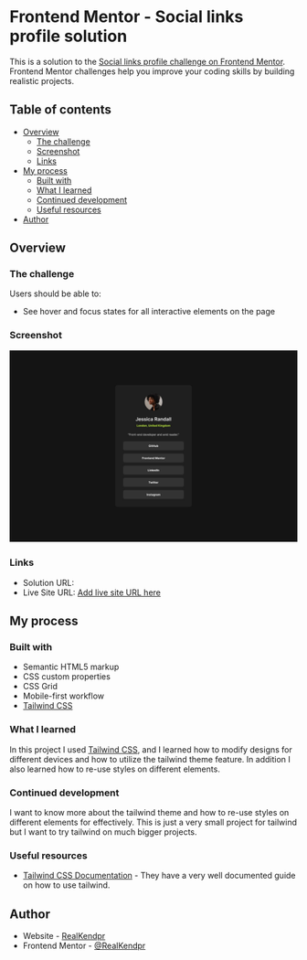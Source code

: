# Frontend Mentor - Social links profile solution

This is a solution to the [Social links profile challenge on Frontend Mentor](https://www.frontendmentor.io/challenges/social-links-profile-UG32l9m6dQ). Frontend Mentor challenges help you improve your coding skills by building realistic projects.

## Table of contents

- [Overview](#overview)
  - [The challenge](#the-challenge)
  - [Screenshot](#screenshot)
  - [Links](#links)
- [My process](#my-process)
  - [Built with](#built-with)
  - [What I learned](#what-i-learned)
  - [Continued development](#continued-development)
  - [Useful resources](#useful-resources)
- [Author](#author)
<!-- - [Acknowledgments](#acknowledgments) -->

## Overview

### The challenge

Users should be able to:

- See hover and focus states for all interactive elements on the page

### Screenshot

![](./src/screenshot.jpg)

### Links

- Solution URL: [](https://your-solution-url.com)
- Live Site URL: [Add live site URL here](https://RealKendpr.github.io/social-link-profile)

## My process

### Built with

- Semantic HTML5 markup
- CSS custom properties
- CSS Grid
- Mobile-first workflow
- [Tailwind CSS](https://tailwindcss.com/)

### What I learned

In this project I used [Tailwind CSS](https://tailwindcss.com/), and I learned how to modify designs for different devices and how to utilize the tailwind theme feature. In addition I also learned how to re-use styles on different elements.

### Continued development

I want to know more about the tailwind theme and how to re-use styles on different elements for effectively. This is just a very small project for tailwind but I want to try tailwind on much bigger projects.

### Useful resources

- [Tailwind CSS Documentation](https://tailwindcss.com/docs/) - They have a very well documented guide on how to use tailwind.

## Author

- Website - [RealKendpr](https://realkendpr.github.io/kendpr-md/)
- Frontend Mentor - [@RealKendpr](https://www.frontendmentor.io/profile/RealKendpr)

<!-- ## Acknowledgments

This is where you can give a hat tip to anyone who helped you out on this project. Perhaps you worked in a team or got some inspiration from someone else's solution. This is the perfect place to give them some credit. -->
